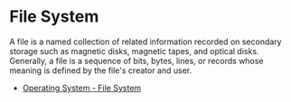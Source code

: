 # File System

A file is a named collection of related information recorded on secondary storage such as magnetic disks, magnetic tapes, and optical disks. Generally, a file is a sequence of bits, bytes, lines, or records whose meaning is defined by the file's creator and user.

- [Operating System - File System](https://www.tutorialspoint.com/operating_system/os_file_system.htm)
